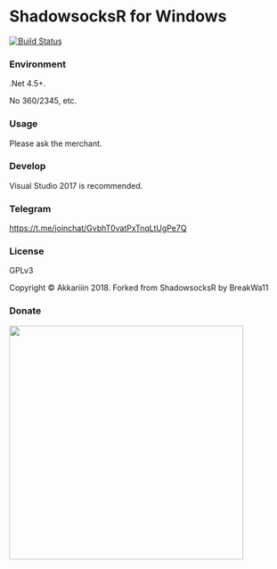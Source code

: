 ShadowsocksR for Windows
=======================

[![Build Status]][Appveyor]


### Environment

.Net 4.5+.

No 360/2345, etc.


### Usage

Please ask the merchant.

### Develop

Visual Studio 2017 is recommended.

### Telegram

https://t.me/joinchat/GvbhT0vatPxTnqLtUgPe7Q

### License

GPLv3

Copyright © Akkariiin 2018. Forked from ShadowsocksR by BreakWa11

[Appveyor]:       https://ci.appveyor.com/project/Akkariiin/shadowsocksr-csharp
[Build Status]:   https://ci.appveyor.com/api/projects/status/ey901turnakim5nv/branch/master?svg=true


### Donate

<img width="420" src="https://raw.githubusercontent.com/SoDa-GitHub/shadowsocksrr-csharp/master/donate.jpg"/>
